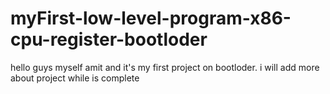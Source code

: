 # myFirst-low-level-program-x86-cpu-register-bootloder
hello guys myself amit and it's my first project on bootloder. i will add more about project while is complete

